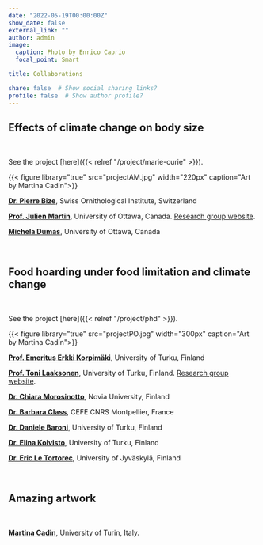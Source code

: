 ```yaml
---
date: "2022-05-19T00:00:00Z"
show_date: false
external_link: ""
author: admin
image: 
  caption: Photo by Enrico Caprio
  focal_point: Smart

title: Collaborations

share: false  # Show social sharing links?
profile: false  # Show author profile?
---
```



## Effects of climate change on body size

<p>&nbsp;</p>

See the project [here]({{< relref "/project/marie-curie" >}}).

{{< figure library="true" src="projectAM.jpg" width="220px" caption="Art by Martina Cadin">}}





__<a href="https://scholar.google.com/citations?hl=it&user=AQOliiAAAAAJ" target="_blank" rel="noopener noreferrer">Dr. Pierre Bize</a>__, Swiss Ornithological Institute, Switzerland

__<a href="https://scholar.google.com/citations?user=w6axPGHSSWsC&hl=it&oi=ao" target="_blank" rel="noopener noreferrer">Prof. Julien Martin</a>__, University of Ottawa, Canada. <a href="https://juliengamartin.github.io/" target="_blank" rel="noopener noreferrer">Research group website</a>.

__<a href="https://www.researchgate.net/profile/Michela-Dumas" target="_blank" rel="noopener noreferrer">Michela Dumas</a>__, University of Ottawa, Canada



<p>&nbsp;</p>

## Food hoarding under food limitation and climate change

<p>&nbsp;</p>

See the project [here]({{< relref "/project/phd" >}}).

{{< figure library="true" src="projectPO.jpg" width="300px" caption="Art by Martina Cadin">}}





__<a href="https://scholar.google.com/citations?user=H4NlurAAAAAJ&hl=it&oi=ao" target="_blank" rel="noopener noreferrer">Prof. Emeritus Erkki Korpimäki</a>__, University of Turku, Finland

__<a href="https://scholar.google.com/citations?user=W3X0wK0AAAAJ&hl=it&oi=ao" target="_blank" rel="noopener noreferrer">Prof. Toni Laaksonen</a>__, University of Turku, Finland. <a href="https://animalecology.utu.fi/" target="_blank" rel="noopener noreferrer">Research group website</a>.

__<a href="https://scholar.google.com/citations?user=9oof6dwAAAAJ&hl=it&oi=ao" target="_blank" rel="noopener noreferrer">Dr. Chiara Morosinotto</a>__, Novia University, Finland

__<a href="https://scholar.google.it/citations?hl=it&user=W3l0KMEAAAAJ" target="_blank" rel="noopener noreferrer">Dr. Barbara Class</a>__, CEFE CNRS Montpellier, France

__<a href="https://scholar.google.com/citations?user=Q5kml5MAAAAJ&hl=it&oi=ao" target="_blank" rel="noopener noreferrer">Dr. Daniele Baroni</a>__, University of Turku, Finland

__<a href="https://scholar.google.com/citations?user=sSuHL4oAAAAJ&hl=it&oi=ao" target="_blank" rel="noopener noreferrer">Dr. Elina Koivisto</a>__, University of Turku, Finland

__<a href="https://scholar.google.it/citations?user=vZcaiDQAAAAJ&hl=it&oi=ao" target="_blank" rel="noopener noreferrer">Dr. Eric Le Tortorec</a>__, University of Jyväskylä, Finland




<p>&nbsp;</p>

## Amazing artwork


<p>&nbsp;</p>

__<a href="https://martinacadin.blogspot.com/" target="_blank" rel="noopener noreferrer">Martina Cadin</a>__, University of Turin, Italy.